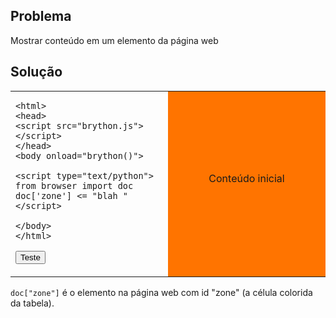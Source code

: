 Problema
--------

Mostrar conteúdo em um elemento da página web


Solução
-------

<table width="100%">
<tr>
<td style="width:50%;">

    <html>
    <head>
    <script src="brython.js"></script>
    </head>
    <body onload="brython()">
    
    <script type="text/python">
    from browser import doc
    doc['zone'] <= "blah "
    </script>
    
    </body>
    </html>

<button onclick="fill_zone()">Teste</button>
</td>
<td id="zone" style="background-color:#FF7400;text-align:center;">Conteúdo inicial<p>
</td>
</tr>
</table>

<script type="text/python3">
from browser import doc
def fill_zone():
    doc["zone"] <= "blah "
</script>

`doc["zone"]` é o elemento na página web com id "zone" (a célula
colorida da tabela).

